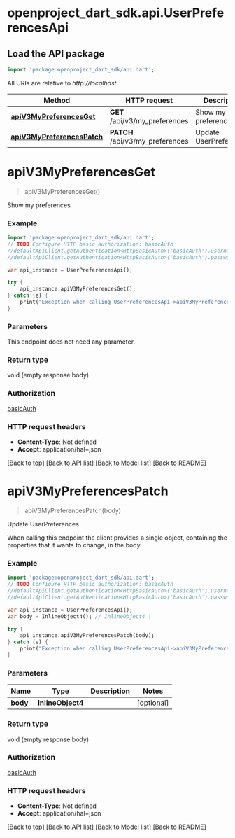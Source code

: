 # openproject_dart_sdk.api.UserPreferencesApi

## Load the API package
```dart
import 'package:openproject_dart_sdk/api.dart';
```

All URIs are relative to *http://localhost*

Method | HTTP request | Description
------------- | ------------- | -------------
[**apiV3MyPreferencesGet**](UserPreferencesApi.md#apiV3MyPreferencesGet) | **GET** /api/v3/my_preferences | Show my preferences
[**apiV3MyPreferencesPatch**](UserPreferencesApi.md#apiV3MyPreferencesPatch) | **PATCH** /api/v3/my_preferences | Update UserPreferences


# **apiV3MyPreferencesGet**
> apiV3MyPreferencesGet()

Show my preferences

### Example 
```dart
import 'package:openproject_dart_sdk/api.dart';
// TODO Configure HTTP basic authorization: basicAuth
//defaultApiClient.getAuthentication<HttpBasicAuth>('basicAuth').username = 'YOUR_USERNAME'
//defaultApiClient.getAuthentication<HttpBasicAuth>('basicAuth').password = 'YOUR_PASSWORD';

var api_instance = UserPreferencesApi();

try { 
    api_instance.apiV3MyPreferencesGet();
} catch (e) {
    print("Exception when calling UserPreferencesApi->apiV3MyPreferencesGet: $e\n");
}
```

### Parameters
This endpoint does not need any parameter.

### Return type

void (empty response body)

### Authorization

[basicAuth](../README.md#basicAuth)

### HTTP request headers

 - **Content-Type**: Not defined
 - **Accept**: application/hal+json

[[Back to top]](#) [[Back to API list]](../README.md#documentation-for-api-endpoints) [[Back to Model list]](../README.md#documentation-for-models) [[Back to README]](../README.md)

# **apiV3MyPreferencesPatch**
> apiV3MyPreferencesPatch(body)

Update UserPreferences

When calling this endpoint the client provides a single object, containing the properties that it wants to change, in the body.

### Example 
```dart
import 'package:openproject_dart_sdk/api.dart';
// TODO Configure HTTP basic authorization: basicAuth
//defaultApiClient.getAuthentication<HttpBasicAuth>('basicAuth').username = 'YOUR_USERNAME'
//defaultApiClient.getAuthentication<HttpBasicAuth>('basicAuth').password = 'YOUR_PASSWORD';

var api_instance = UserPreferencesApi();
var body = InlineObject4(); // InlineObject4 | 

try { 
    api_instance.apiV3MyPreferencesPatch(body);
} catch (e) {
    print("Exception when calling UserPreferencesApi->apiV3MyPreferencesPatch: $e\n");
}
```

### Parameters

Name | Type | Description  | Notes
------------- | ------------- | ------------- | -------------
 **body** | [**InlineObject4**](InlineObject4.md)|  | [optional] 

### Return type

void (empty response body)

### Authorization

[basicAuth](../README.md#basicAuth)

### HTTP request headers

 - **Content-Type**: Not defined
 - **Accept**: application/hal+json

[[Back to top]](#) [[Back to API list]](../README.md#documentation-for-api-endpoints) [[Back to Model list]](../README.md#documentation-for-models) [[Back to README]](../README.md)

